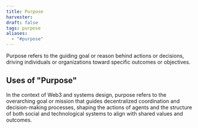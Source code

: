 ```yaml
---
title: Purpose
harvester: 
draft: false
tags: purpose
aliases:
  - "#purpose"
---
```


Purpose refers to the guiding goal or reason behind actions or decisions, driving individuals or organizations toward specific outcomes or objectives.

## Uses of "Purpose"

In the context of Web3 and systems design, purpose refers to the overarching goal or mission that guides decentralized coordination and decision-making processes, shaping the actions of agents and the structure of both social and technological systems to align with shared values and outcomes.